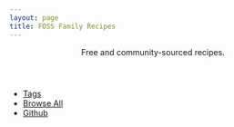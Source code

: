 ```yaml
---
layout: page
title: FOSS Family Recipes
---
```


<section id="">
<div class="content">
<header>
<p>Free and community-sourced recipes.</p>
</header>

<ul class="actions">
<li><a href="/categories" class="button big">Tags</a></li>
<li><a href="/all-recipes" class="button big">Browse All</a></li>
<li><a href="https://github.com/thenaterhood/fossrecipes" class="button big">Github</a></li>
</ul>
</div>
</section>


